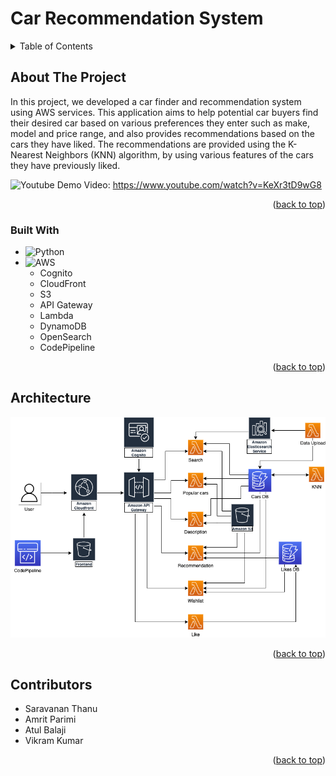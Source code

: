 <a name="readme-top"></a>
# Car Recommendation System

<!-- TABLE OF CONTENTS -->
<details>
  <summary>Table of Contents</summary>
  <ol>
    <li>
      <a href="#about-the-project">About The Project</a>
      <ul>
        <li><a href="#built-with">Built With</a></li>
      </ul>
    </li>
    <li><a href="#architecture">Architecture</a></li>
    <li><a href="#contributors">Contributors</a></li>
  </ol>
</details>



<!-- ABOUT THE PROJECT -->
## About The Project

In this project, we developed a car finder and recommendation system using AWS services. This application aims to help potential car buyers find their desired car based on various preferences they enter such as make, model and price range, and also provides recommendations based on the cars they have liked. The recommendations are provided using the K-Nearest Neighbors (KNN) algorithm, by using various features of the cars they have previously liked.

![Youtube] Demo Video: https://www.youtube.com/watch?v=KeXr3tD9wG8  
<!--Presentation: https://docs.google.com/presentation/d/1W8qMwPMu4VEaASX73vc3v7jnyM3xQuqt7qWHJ8OD0DQ/edit?usp=sharing-->

<p align="right">(<a href="#readme-top">back to top</a>)</p>


### Built With

* ![Python]
* ![AWS]
    - Cognito
    - CloudFront
    - S3
    - API Gateway
    - Lambda
    - DynamoDB
    - OpenSearch
    - CodePipeline

<p align="right">(<a href="#readme-top">back to top</a>)</p>

## Architecture

![Architecture](./finalarch.png)

<p align="right">(<a href="#readme-top">back to top</a>)</p>

## Contributors

* Saravanan Thanu
* Amrit Parimi
* Atul Balaji
* Vikram Kumar

<p align="right">(<a href="#readme-top">back to top</a>)</p>

[Python]: https://img.shields.io/badge/Python-14354C?style=for-the-badge&logo=python&logoColor=white
[AWS]: https://img.shields.io/badge/Amazon_AWS-232F3E?style=for-the-badge&logo=amazon-aws&logoColor=white
[Youtube]: https://img.shields.io/badge/YouTube-FF0000?style=for-the-badge&logo=youtube&logoColor=white


